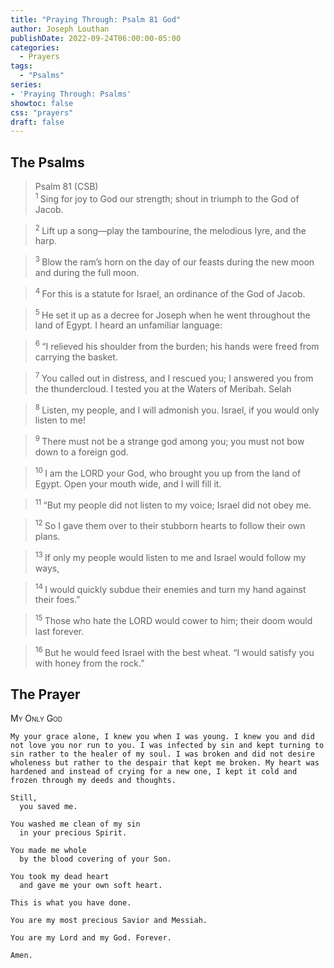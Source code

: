 ```yaml
---
title: "Praying Through: Psalm 81 God"
author: Joseph Louthan
publishDate: 2022-09-24T06:00:00-05:00
categories:
  - Prayers
tags:
  - "Psalms"
series:
- 'Praying Through: Psalms'
showtoc: false
css: "prayers"
draft: false
---
```

## The Psalms

>Psalm 81 (CSB)  
><sup> 1  </sup>Sing for joy to God our strength; shout in triumph to the God of Jacob.

><sup> 2  </sup>Lift up a song—play the tambourine, the melodious lyre, and the harp.

><sup> 3  </sup>Blow the ram’s horn on the day of our feasts during the new moon and during the full moon.

><sup> 4  </sup>For this is a statute for Israel, an ordinance of the God of Jacob.

><sup> 5  </sup>He set it up as a decree for Joseph when he went throughout the land of Egypt. I heard an unfamiliar language:

><sup> 6  </sup>“I relieved his shoulder from the burden; his hands were freed from carrying the basket.

><sup> 7  </sup>You called out in distress, and I rescued you; I answered you from the thundercloud. I tested you at the Waters of Meribah. Selah

><sup> 8  </sup>Listen, my people, and I will admonish you. Israel, if you would only listen to me!

><sup> 9  </sup>There must not be a strange god among you; you must not bow down to a foreign god.

><sup> 10  </sup>I am the LORD your God, who brought you up from the land of Egypt. Open your mouth wide, and I will fill it.

><sup> 11  </sup>“But my people did not listen to my voice; Israel did not obey me.

><sup> 12  </sup>So I gave them over to their stubborn hearts to follow their own plans.

><sup> 13  </sup>If only my people would listen to me and Israel would follow my ways,

><sup> 14  </sup>I would quickly subdue their enemies and turn my hand against their foes.”

><sup> 15  </sup>Those who hate the LORD would cower to him; their doom would last forever.

><sup> 16  </sup>But he would feed Israel with the best wheat. “I would satisfy you with honey from the rock.”

## The Prayer

<div style="font-variant: small-caps;">
My Only God
</div>

```text
My your grace alone, I knew you when I was young. I knew you and did not love you nor run to you. I was infected by sin and kept turning to sin rather to the healer of my soul. I was broken and did not desire wholeness but rather to the despair that kept me broken. My heart was hardened and instead of crying for a new one, I kept it cold and frozen through my deeds and thoughts.

Still,
  you saved me.

You washed me clean of my sin
  in your precious Spirit.

You made me whole
  by the blood covering of your Son.

You took my dead heart
  and gave me your own soft heart.

This is what you have done.

You are my most precious Savior and Messiah.

You are my Lord and my God. Forever.

Amen.
```

